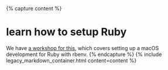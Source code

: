 {% capture content %}
# learn how to setup Ruby

We have [a workshop for this](../workshops/00-Setup-Workshop), which covers setting up a macOS development for Ruby with rbenv.
{% endcapture %}
{% include legacy_markdown_container.html content=content %}

